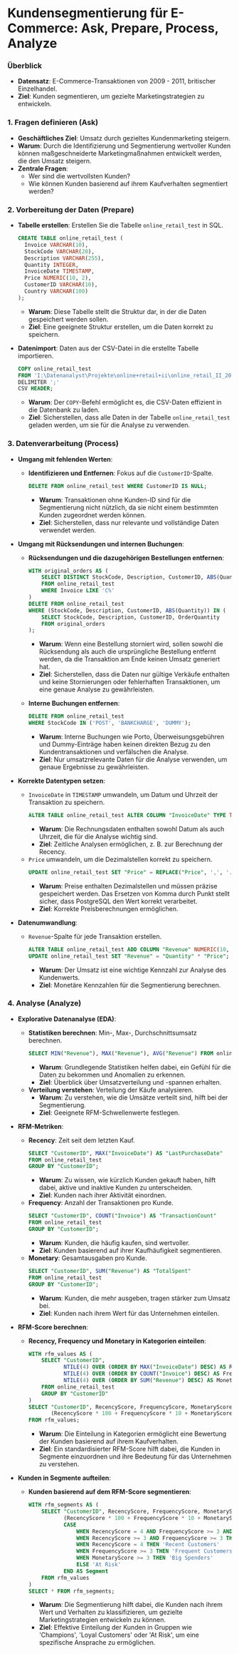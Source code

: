 # Kundensegmentierung für E-Commerce: Ask, Prepare, Process, Analyze

### Überblick
- **Datensatz**: E-Commerce-Transaktionen von 2009 - 2011, britischer Einzelhandel.
- **Ziel**: Kunden segmentieren, um gezielte Marketingstrategien zu entwickeln.

### 1. Fragen definieren (Ask)
- **Geschäftliches Ziel**: Umsatz durch gezieltes Kundenmarketing steigern.
- **Warum**: Durch die Identifizierung und Segmentierung wertvoller Kunden können maßgeschneiderte Marketingmaßnahmen entwickelt werden, die den Umsatz steigern.
- **Zentrale Fragen**:
  - Wer sind die wertvollsten Kunden?
  - Wie können Kunden basierend auf ihrem Kaufverhalten segmentiert werden?

### 2. Vorbereitung der Daten (Prepare)
- **Tabelle erstellen**: Erstellen Sie die Tabelle `online_retail_test` in SQL.
  ```sql
  CREATE TABLE online_retail_test (
    Invoice VARCHAR(10),
    StockCode VARCHAR(20),
    Description VARCHAR(255),
    Quantity INTEGER,
    InvoiceDate TIMESTAMP,
    Price NUMERIC(10, 2),
    CustomerID VARCHAR(10),
    Country VARCHAR(100)
  );
  ```
  - **Warum**: Diese Tabelle stellt die Struktur dar, in der die Daten gespeichert werden sollen.
  - **Ziel**: Eine geeignete Struktur erstellen, um die Daten korrekt zu speichern.

- **Datenimport**: Daten aus der CSV-Datei in die erstellte Tabelle importieren.
  ```sql
  COPY online_retail_test
  FROM 'I:\Datenanalyst\Projekte\online+retail+ii\online_retail_II_2009-2010.CSV'
  DELIMITER ';'
  CSV HEADER;
  ```
  - **Warum**: Der `COPY`-Befehl ermöglicht es, die CSV-Daten effizient in die Datenbank zu laden.
  - **Ziel**: Sicherstellen, dass alle Daten in der Tabelle `online_retail_test` geladen werden, um sie für die Analyse zu verwenden.

### 3. Datenverarbeitung (Process)
- **Umgang mit fehlenden Werten**:
  - **Identifizieren und Entfernen**: Fokus auf die `CustomerID`-Spalte.
    ```sql
    DELETE FROM online_retail_test WHERE CustomerID IS NULL;
    ```
    - **Warum**: Transaktionen ohne Kunden-ID sind für die Segmentierung nicht nützlich, da sie nicht einem bestimmten Kunden zugeordnet werden können.
    - **Ziel**: Sicherstellen, dass nur relevante und vollständige Daten verwendet werden.

- **Umgang mit Rücksendungen und internen Buchungen**:
  - **Rücksendungen und die dazugehörigen Bestellungen entfernen**:
    ```sql
    WITH original_orders AS (
        SELECT DISTINCT StockCode, Description, CustomerID, ABS(Quantity) AS OrderQuantity
        FROM online_retail_test
        WHERE Invoice LIKE 'C%'
    )
    DELETE FROM online_retail_test
    WHERE (StockCode, Description, CustomerID, ABS(Quantity)) IN (
        SELECT StockCode, Description, CustomerID, OrderQuantity
        FROM original_orders
    );
    ```
    - **Warum**: Wenn eine Bestellung storniert wird, sollen sowohl die Rücksendung als auch die ursprüngliche Bestellung entfernt werden, da die Transaktion am Ende keinen Umsatz generiert hat.
    - **Ziel**: Sicherstellen, dass die Daten nur gültige Verkäufe enthalten und keine Stornierungen oder fehlerhaften Transaktionen, um eine genaue Analyse zu gewährleisten.
  
  - **Interne Buchungen entfernen**:
    ```sql
    DELETE FROM online_retail_test
    WHERE StockCode IN ('POST', 'BANKCHARGE', 'DUMMY');
    ```
    - **Warum**: Interne Buchungen wie Porto, Überweisungsgebühren und Dummy-Einträge haben keinen direkten Bezug zu den Kundentransaktionen und verfälschen die Analyse.
    - **Ziel**: Nur umsatzrelevante Daten für die Analyse verwenden, um genaue Ergebnisse zu gewährleisten.

- **Korrekte Datentypen setzen**:
  - `InvoiceDate` in `TIMESTAMP` umwandeln, um Datum und Uhrzeit der Transaktion zu speichern.
    ```sql
    ALTER TABLE online_retail_test ALTER COLUMN "InvoiceDate" TYPE TIMESTAMP USING to_timestamp("InvoiceDate", 'DD.MM.YYYY HH24:MI');
    ```
    - **Warum**: Die Rechnungsdaten enthalten sowohl Datum als auch Uhrzeit, die für die Analyse wichtig sind.
    - **Ziel**: Zeitliche Analysen ermöglichen, z. B. zur Berechnung der Recency.
  - `Price` umwandeln, um die Dezimalstellen korrekt zu speichern.
    ```sql
    UPDATE online_retail_test SET "Price" = REPLACE("Price", ',', '.')::NUMERIC;
    ```
    - **Warum**: Preise enthalten Dezimalstellen und müssen präzise gespeichert werden. Das Ersetzen von Komma durch Punkt stellt sicher, dass PostgreSQL den Wert korrekt verarbeitet.
    - **Ziel**: Korrekte Preisberechnungen ermöglichen.

- **Datenumwandlung**:
  - `Revenue`-Spalte für jede Transaktion erstellen.
    ```sql
    ALTER TABLE online_retail_test ADD COLUMN "Revenue" NUMERIC(10, 2);
    UPDATE online_retail_test SET "Revenue" = "Quantity" * "Price";
    ```
    - **Warum**: Der Umsatz ist eine wichtige Kennzahl zur Analyse des Kundenwerts.
    - **Ziel**: Monetäre Kennzahlen für die Segmentierung berechnen.

### 4. Analyse (Analyze)
- **Explorative Datenanalyse (EDA)**:
  - **Statistiken berechnen**: Min-, Max-, Durchschnittsumsatz berechnen.
    ```sql
    SELECT MIN("Revenue"), MAX("Revenue"), AVG("Revenue") FROM online_retail_test;
    ```
    - **Warum**: Grundlegende Statistiken helfen dabei, ein Gefühl für die Daten zu bekommen und Anomalien zu erkennen.
    - **Ziel**: Überblick über Umsatzverteilung und -spannen erhalten.
  - **Verteilung verstehen**: Verteilung der Käufe analysieren.
    - **Warum**: Zu verstehen, wie die Umsätze verteilt sind, hilft bei der Segmentierung.
    - **Ziel**: Geeignete RFM-Schwellenwerte festlegen.

- **RFM-Metriken**:
  - **Recency**: Zeit seit dem letzten Kauf.
    ```sql
    SELECT "CustomerID", MAX("InvoiceDate") AS "LastPurchaseDate"
    FROM online_retail_test
    GROUP BY "CustomerID";
    ```
    - **Warum**: Zu wissen, wie kürzlich Kunden gekauft haben, hilft dabei, aktive und inaktive Kunden zu unterscheiden.
    - **Ziel**: Kunden nach ihrer Aktivität einordnen.
  - **Frequency**: Anzahl der Transaktionen pro Kunde.
    ```sql
    SELECT "CustomerID", COUNT("Invoice") AS "TransactionCount"
    FROM online_retail_test
    GROUP BY "CustomerID";
    ```
    - **Warum**: Kunden, die häufig kaufen, sind wertvoller.
    - **Ziel**: Kunden basierend auf ihrer Kaufhäufigkeit segmentieren.
  - **Monetary**: Gesamtausgaben pro Kunde.
    ```sql
    SELECT "CustomerID", SUM("Revenue") AS "TotalSpent"
    FROM online_retail_test
    GROUP BY "CustomerID";
    ```
    - **Warum**: Kunden, die mehr ausgeben, tragen stärker zum Umsatz bei.
    - **Ziel**: Kunden nach ihrem Wert für das Unternehmen einteilen.

- **RFM-Score berechnen**:
  - **Recency, Frequency und Monetary in Kategorien einteilen**:
    ```sql
    WITH rfm_values AS (
        SELECT "CustomerID",
               NTILE(4) OVER (ORDER BY MAX("InvoiceDate") DESC) AS RecencyScore,
               NTILE(4) OVER (ORDER BY COUNT("Invoice") DESC) AS FrequencyScore,
               NTILE(4) OVER (ORDER BY SUM("Revenue") DESC) AS MonetaryScore
        FROM online_retail_test
        GROUP BY "CustomerID"
    )
    SELECT "CustomerID", RecencyScore, FrequencyScore, MonetaryScore,
           (RecencyScore * 100 + FrequencyScore * 10 + MonetaryScore) AS RFMScore
    FROM rfm_values;
    ```
    - **Warum**: Die Einteilung in Kategorien ermöglicht eine Bewertung der Kunden basierend auf ihrem Kaufverhalten.
    - **Ziel**: Ein standardisierter RFM-Score hilft dabei, die Kunden in Segmente einzuordnen und ihre Bedeutung für das Unternehmen zu verstehen.

- **Kunden in Segmente aufteilen**:
  - **Kunden basierend auf dem RFM-Score segmentieren**:
    ```sql
    WITH rfm_segments AS (
        SELECT "CustomerID", RecencyScore, FrequencyScore, MonetaryScore,
               (RecencyScore * 100 + FrequencyScore * 10 + MonetaryScore) AS RFMScore,
               CASE
                   WHEN RecencyScore = 4 AND FrequencyScore >= 3 AND MonetaryScore >= 3 THEN 'Champions'
                   WHEN RecencyScore >= 3 AND FrequencyScore >= 3 THEN 'Loyal Customers'
                   WHEN RecencyScore = 4 THEN 'Recent Customers'
                   WHEN FrequencyScore >= 3 THEN 'Frequent Customers'
                   WHEN MonetaryScore >= 3 THEN 'Big Spenders'
                   ELSE 'At Risk'
               END AS Segment
        FROM rfm_values
    )
    SELECT * FROM rfm_segments;
    ```
    - **Warum**: Die Segmentierung hilft dabei, die Kunden nach ihrem Wert und Verhalten zu klassifizieren, um gezielte Marketingstrategien entwickeln zu können.
    - **Ziel**: Effektive Einteilung der Kunden in Gruppen wie 'Champions', 'Loyal Customers' oder 'At Risk', um eine spezifische Ansprache zu ermöglichen.